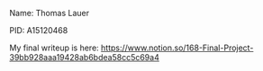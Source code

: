 Name: Thomas Lauer

PID: A15120468

My final writeup is here: https://www.notion.so/168-Final-Project-39bb928aaa19428ab6bdea58cc5c69a4